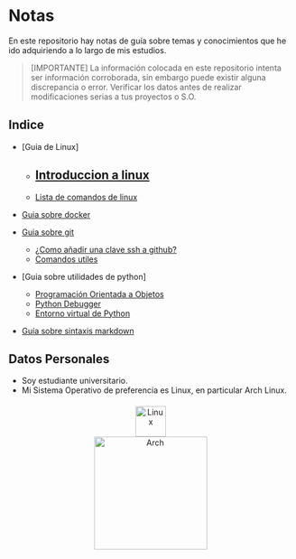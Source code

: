 # Notas

En este repositorio hay notas de guía sobre temas y conocimientos que he ido adquiriendo a lo largo de mis estudios.

> [IMPORTANTE]
> La información colocada en este repositorio intenta ser información corroborada, sin embargo puede existir alguna discrepancia o error. Verificar los datos antes de realizar modificaciones serias a tus proyectos o S.O.

## Indice

- [Guia de Linux]
  - [Introduccion a linux](guides/linux/linux-basic.md)
    - 
  - [Lista de comandos de linux](guides/linux/comandos.md)

- [Guia sobre docker](guides/docker.md)

- [Guia sobre git](guides/start.md)  
  - [¿Como añadir una clave ssh a github?](guides/git/ssh.md)  
  - [Comandos utiles](guides/git/git.md)  

- [Guia sobre utilidades de python]
  - [Programación Orientada a Objetos](guides/python/oop.md)
  - [Python Debugger](guides/python/ipdb.md)
  - [Entorno virtual de Python](guides/python/venv.md)

- [Guía sobre sintaxis markdown](https://docs.github.com/es/get-started/writing-on-github/getting-started-with-writing-and-formatting-on-github/basic-writing-and-formatting-syntax)

## Datos Personales

- Soy estudiante universitario.
- Mi Sistema Operativo de preferencia es Linux, en particular Arch Linux.

<div style="text-align:center; margin: 20px;">
  <img src="https://upload.wikimedia.org/wikipedia/commons/thumb/3/35/Tux.svg/1200px-Tux.svg.png" alt="Linux" width="54" style="display:block; margin:auto;"/>
  <img src="https://upload.wikimedia.org/wikipedia/commons/thumb/e/e8/Archlinux-logo-standard-version.png/800px-Archlinux-logo-standard-version.png" alt="Arch" width="200" style="display:flex; margin:auto;"/>
</div>
